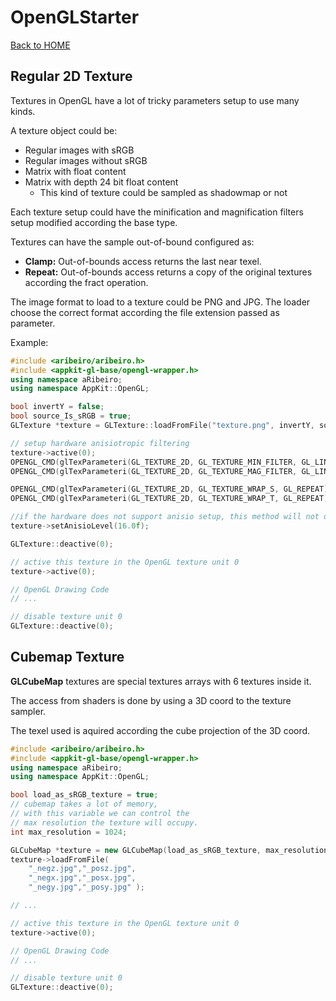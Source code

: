# OpenGLStarter

[Back to HOME](../../index)

## Regular 2D Texture

Textures in OpenGL have a lot of tricky parameters setup to use many kinds.

A texture object could be:

* Regular images with sRGB
* Regular images without sRGB
* Matrix with float content
* Matrix with depth 24 bit float content
    * This kind of texture could be sampled as shadowmap or not

Each texture setup could have the minification and magnification filters setup modified according the base type.

Textures can have the sample out-of-bound configured as:

* __Clamp:__ Out-of-bounds access returns the last near texel.
* __Repeat:__ Out-of-bounds access returns a copy of the original textures according the fract operation.

The image format to load to a texture could be PNG and JPG. The loader choose the correct format according the file extension passed as parameter.

Example:

```cpp
#include <aribeiro/aribeiro.h>
#include <appkit-gl-base/opengl-wrapper.h>
using namespace aRibeiro;
using namespace AppKit::OpenGL;

bool invertY = false;
bool source_Is_sRGB = true;
GLTexture *texture = GLTexture::loadFromFile("texture.png", invertY, source_Is_sRGB);

// setup hardware anisiotropic filtering
texture->active(0);
OPENGL_CMD(glTexParameteri(GL_TEXTURE_2D, GL_TEXTURE_MIN_FILTER, GL_LINEAR));
OPENGL_CMD(glTexParameteri(GL_TEXTURE_2D, GL_TEXTURE_MAG_FILTER, GL_LINEAR));

OPENGL_CMD(glTexParameteri(GL_TEXTURE_2D, GL_TEXTURE_WRAP_S, GL_REPEAT));
OPENGL_CMD(glTexParameteri(GL_TEXTURE_2D, GL_TEXTURE_WRAP_T, GL_REPEAT));

//if the hardware does not support anisio setup, this method will not do nothing.
texture->setAnisioLevel(16.0f);

GLTexture::deactive(0);

// active this texture in the OpenGL texture unit 0
texture->active(0);

// OpenGL Drawing Code
// ...

// disable texture unit 0
GLTexture::deactive(0);
```

## Cubemap Texture

__GLCubeMap__ textures are special textures arrays with 6 textures inside it.

The access from shaders is done by using a 3D coord to the texture sampler.

The texel used is aquired according the cube projection of the 3D coord.

```cpp
#include <aribeiro/aribeiro.h>
#include <appkit-gl-base/opengl-wrapper.h>
using namespace aRibeiro;
using namespace AppKit::OpenGL;

bool load_as_sRGB_texture = true;
// cubemap takes a lot of memory, 
// with this variable we can control the 
// max resolution the texture will occupy.
int max_resolution = 1024;

GLCubeMap *texture = new GLCubeMap(load_as_sRGB_texture, max_resolution);
texture->loadFromFile(
    "_negz.jpg","_posz.jpg",
    "_negx.jpg","_posx.jpg",
    "_negy.jpg","_posy.jpg" );

// ...

// active this texture in the OpenGL texture unit 0
texture->active(0);

// OpenGL Drawing Code
// ...

// disable texture unit 0
GLTexture::deactive(0);
```

